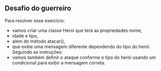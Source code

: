 ## Desafio do guerreiro 
Para resolver esse exercício:
- vamos criar uma classe Heroi que terá as propriedades nome,
- idade e tipo,
- além do método atacar(),
- que exibe uma mensagem diferente dependendo do tipo do herói.
Seguindo as instruções:
- vamos também definir o ataque conforme o tipo do herói usando um condicional para exibir a mensagem correta.
